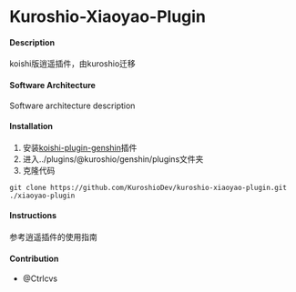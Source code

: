 # Kuroshio-Xiaoyao-Plugin

#### Description

koishi版逍遥插件，由kuroshio迁移

#### Software Architecture
Software architecture description

#### Installation

1.  安装[koishi-plugin-genshin](https://github.com/KuroshioDev/koishi-plugin-genshin)插件
2.  进入../plugins/@kuroshio/genshin/plugins文件夹
3.  克隆代码
```
git clone https://github.com/KuroshioDev/kuroshio-xiaoyao-plugin.git ./xiaoyao-plugin
```

#### Instructions

参考逍遥插件的使用指南

#### Contribution

- @Ctrlcvs
